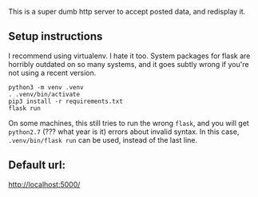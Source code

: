 This is a super dumb http server to accept posted data, and
redisplay it.

## Setup instructions

I recommend using virtualenv. I hate it too. System packages for flask
are horribly outdated on so many systems, and it goes subtly wrong if you're
not using a recent version.

```
python3 -m venv .venv
. .venv/bin/activate
pip3 install -r requirements.txt
flask run
```

On some machines, this still tries to run the wrong `flask`, and you will
get `python2.7` (??? what year is it) errors about invalid syntax.
In this case, `.venv/bin/flask run` can be used, instead of the last line.


## Default url:

[http://localhost:5000/](http://localhost:5000/)
